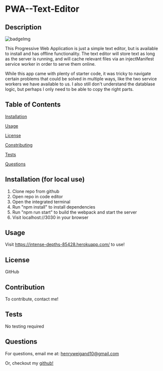 # PWA--Text-Editor

## Description

![badgeImg](https://shields.io/badge/license-MIT-green)

This Progressive Web Application is just a simple text editor, but is available to install and has offline functionality. The text editor will store text as long as the server is running, and will cache relevant files via an injectManifest service worker in order to serve them online. 

While this app came with plenty of starter code, it was tricky to navigate certain problems that could be solved in multiple ways, like the two service workers we have available to us. I also still don't understand the datablase logic, but perhaps I only need to be able to copy the right parts. 


## Table of Contents 

[Installation](#Installation)
    
[Usage](#Usage)
    
[License](#License)
    
[Constributing](#Constributing)
    
[Tests](#Tests)
    
[Questions](#Questions)
    
    
## Installation (for local use)
    
1. Clone repo from github
2. Open repo in code editor
3. Open the integrated terminal
4. Run "npm install" to install dependencies
5. Run "npm run start" to build the webpack and start the server
6. Visit localhost://3030 in your browser
    
    
## Usage
    
Visit https://intense-depths-85428.herokuapp.com/ to use!
    
    
## License 
    
GitHub
    
    
## Contribution 
    
To contribute, contact me!
    
    
## Tests
    
No testing required
    
    
## Questions
    
For questions, email me at: henryweigand10@gmail.com
    
Or, checkout my [github!](github.com/hcweigand10)